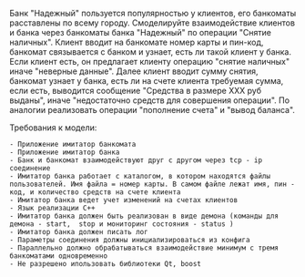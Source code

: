 Банк "Надежный" пользуется популярностью у клиентов, его банкоматы расставлены по всему городу. Смоделируйте взаимодействие клиентов и банка через банкоматы банка "Надежный" по операции "Снятие наличных".
Клиент вводит на банкомате номер карты  и пин-код, банкомат связывается с банком и узнает, есть ли такой клиент у банка. Если клиент есть, он предлагает  клиенту операцию "снятие наличных" иначе "неверные данные". Далее клиент вводит сумму снятия, банкомат узнает у банка, есть ли на счете клиента требуемая сумма, если есть, выводится сообщение "Средства в размере ХХХ руб выданы", иначе "недостаточно средств для совершения операции".  По аналогии реализовать операции "пополнение счета" и "вывод баланса".

Требования к модели:

	- Приложение имитатор банкомата
	- Приложение имитатор банка
	- Банк и банкомат взаимодействуют друг с другом через tcp - ip соединение
	- Имитатор банка работает с каталогом, в котором находятся файлы пользователей. Имя файла = номер карты. В самом файле лежат имя, пин - код, и количество средств на счете клиента
	- Имитатор банка ведет учет изменений на счетах клиентов
	- Язык реализации С++
	- Имитатор банка должен быть реализован в виде демона (команды для демона - start,  stop и мониторинг состояния - status )
    - Имитатор банка должен писать лог
    - Параметры соединения должны инициализироваться из конфига
	- Параллельно должно обрабатываться взаимодействие минимум с тремя банкоматами одновременно
    - Не разрешено ипользовать библиотеки Qt, boost
